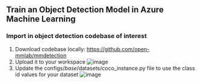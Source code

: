 ## Train an Object Detection Model in Azure Machine Learning

### Import in object detection codebase of interest
1. Download codebase locally: https://github.com/open-mmlab/mmdetection
2. Upload it to your workspace
![image](https://user-images.githubusercontent.com/62900532/191342347-8443a567-29d7-4075-aa77-bf2a4730e0e6.png)
3. Update the configs/_base_/datasets/coco_instance.py file to use the class id values for your dataset
![image](https://user-images.githubusercontent.com/62900532/191343523-da4a9012-b00a-4c26-ae2b-1ba9e0b2a64d.png)
